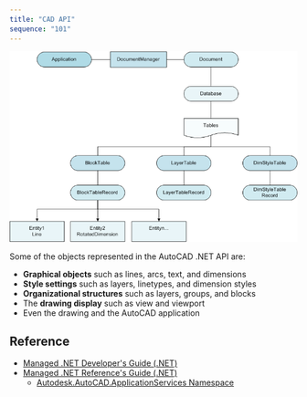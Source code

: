 ```yaml
---
title: "CAD API"
sequence: "101"
---
```


![](/assets/images/cad/csharp/autocad-object-hierarchy.png)

Some of the objects represented in the AutoCAD .NET API are:

- **Graphical objects** such as lines, arcs, text, and dimensions
- **Style settings** such as layers, linetypes, and dimension styles
- **Organizational structures** such as layers, groups, and blocks
- The **drawing display** such as view and viewport
- Even the drawing and the AutoCAD application

## Reference

- [Managed .NET Developer's Guide (.NET)](https://help.autodesk.com/view/OARX/2024/ENU/?guid=GUID-C3F3C736-40CF-44A0-9210-55F6A939B6F2)
- [Managed .NET Reference's Guide (.NET)](https://help.autodesk.com/view/OARX/2024/ENU/?guid=OARX-ManagedRefGuide-What_s_New)
  - [Autodesk.AutoCAD.ApplicationServices Namespace](https://help.autodesk.com/view/OARX/2024/ENU/?guid=OARX-ManagedRefGuide-Autodesk_AutoCAD_ApplicationServices)
